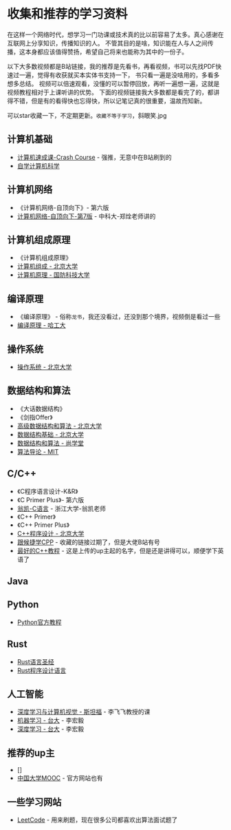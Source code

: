 #  收集和推荐的学习资料

在这样一个网络时代，想学习一门功课或技术真的比以前容易了太多。真心感谢在互联网上分享知识，传播知识的人。
不管其目的是啥，知识能在人与人之间传播，这本身都应该值得赞扬，希望自己将来也能称为其中的一份子。

以下大多数视频都是B站链接，我的推荐是先看书，再看视频，书可以先找PDF快速过一遍，觉得有收获就买本实体书支持一下，
书只看一遍是没啥用的，多看多想多总结。
视频可以倍速观看，没懂的可以暂停回放，再听一遍想一遍，这就是视频教程相对于上课听讲的优势。
下面的视频链接我大多数都是看完了的，都讲得不错，但是有的看得快也忘得快，所以记笔记真的很重要，温故而知新。

可以star收藏一下，不定期更新。`收藏不等于学习`，斜眼笑.jpg

## 计算机基础

* [计算机速成课-Crash Course](https://www.bilibili.com/video/BV1EW411u7th) - 强推，无意中在B站刷到的
* [自学计算机科学](https://github.com/izackwu/TeachYourselfCS-CN/blob/master/TeachYourselfCS-CN.md)

## 计算机网络

* 《计算机网络-自顶向下》- 第六版
* [计算机网络-自顶向下-第7版](https://www.bilibili.com/video/BV1JV411t7ow) - 中科大-郑烇老师讲的

## 计算机组成原理

* 《计算机组成原理》
* [计算机组成 - 北京大学](https://www.bilibili.com/video/BV1Xx411Q7Nz)
* [计算机原理 - 国防科技大学](https://www.bilibili.com/video/BV1Jt411G7v9)

## 编译原理

* 《编译原理》 - 俗称`龙书`，我还没看过，还没到那个境界，视频倒是看过一些
* [编译原理 - 哈工大](https://www.bilibili.com/video/BV1zW411t7YE)

## 操作系统

* [操作系统 - 北京大学](https://www.bilibili.com/video/BV1Gx411Q7ro)

## 数据结构和算法

* 《大话数据结构》
* 《剑指Offer》
* [高级数据结构和算法 - 北京大学](https://www.bilibili.com/video/BV1Wx411U7Ls)
* [数据结构基础 - 北京大学](https://www.bilibili.com/video/BV1Hx411U7Km)
* [数据结构和算法 - 尚学堂](https://www.bilibili.com/video/BV1bW411o7xJ)
* [算法导论 - MIT](https://www.bilibili.com/video/BV1ex411k7gk)

## C/C++

* 《C程序语言设计-K&R》
* 《C Primer Plus》- 第六版
* [翁凯-C语言](https://www.bilibili.com/video/BV19W411B7w1) - 浙江大学-翁凯老师
* 《C++ Primer》
* 《C++ Primer Plus》
* [C++程序设计 - 北京大学](https://www.bilibili.com/video/BV1Hx411U7xL)
* [跟候捷学CPP]() - 收藏的链接过期了，但是大佬B站有号
* [最好的C++教程](https://www.bilibili.com/video/BV1VJ411M7WR) - 这是上传的up主起的名字，但是还是讲得可以，顺便学下英语了

## Java



## Python

* [Python官方教程](https://docs.python.org/zh-cn/3.12/tutorial/index.html)

## Rust

* [Rust语言圣经](https://course.rs/about-book.html)
* [Rust程序设计语言](https://kaisery.github.io/trpl-zh-cn/)

## 人工智能

* [深度学习与计算机视觉 - 斯坦福]() - 李飞飞教授的课
* [机器学习 - 台大](https://www.bilibili.com/video/BV1Ht411g7Ef) - 李宏毅
* [深度学习 - 台大](https://www.bilibili.com/video/BV1JA411c7VT) - 李宏毅

## 推荐的up主

* []
* [中国大学MOOC](https://space.bilibili.com/243619979) - 官方网站也有


## 一些学习网站

* [LeetCode](https://leetcode.cn) - 用来刷题，现在很多公司都喜欢出算法面试题了

